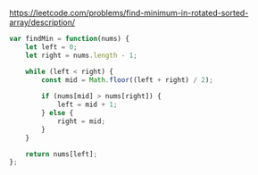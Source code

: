 https://leetcode.com/problems/find-minimum-in-rotated-sorted-array/description/

```js
var findMin = function(nums) {
    let left = 0;
    let right = nums.length - 1;

    while (left < right) {
        const mid = Math.floor((left + right) / 2);
        
        if (nums[mid] > nums[right]) {
            left = mid + 1;
        } else {
            right = mid;
        }
    }

    return nums[left];
};
```